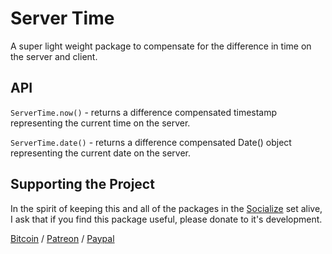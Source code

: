 # Server Time #

A super light weight package to compensate for the difference in time on the server and client.

## API ##

`ServerTime.now()` - returns a difference compensated timestamp representing the current time on the server.

`ServerTime.date()` - returns a difference compensated Date() object representing the current date on the server.

## Supporting the Project ##
In the spirit of keeping this and all of the packages in the [Socialize](https://atmospherejs.com/socialize) set alive, I ask that if you find this package useful, please donate to it's development.

[Bitcoin](https://www.coinbase.com/checkouts/4a52f56a76e565c552b6ecf118461287) / [Patreon](https://www.patreon.com/user?u=4866588) / [Paypal](https://www.paypal.me/copleykj)

